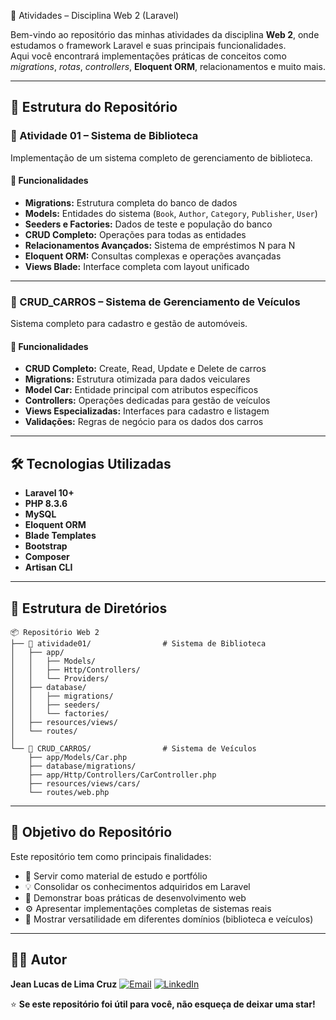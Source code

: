  🚀 Atividades – Disciplina Web 2 (Laravel)

Bem-vindo ao repositório das minhas atividades da disciplina **Web 2**, onde estudamos o framework Laravel e suas principais funcionalidades.  
Aqui você encontrará implementações práticas de conceitos como *migrations*, *rotas*, *controllers*, **Eloquent ORM**, relacionamentos e muito mais.

---

## 📂 Estrutura do Repositório

### 📘 Atividade 01 – Sistema de Biblioteca

Implementação de um sistema completo de gerenciamento de biblioteca.

#### 🎯 Funcionalidades

- **Migrations:** Estrutura completa do banco de dados
- **Models:** Entidades do sistema (`Book`, `Author`, `Category`, `Publisher`, `User`)
- **Seeders e Factories:** Dados de teste e população do banco
- **CRUD Completo:** Operações para todas as entidades
- **Relacionamentos Avançados:** Sistema de empréstimos N para N
- **Eloquent ORM:** Consultas complexas e operações avançadas
- **Views Blade:** Interface completa com layout unificado

---

### 🚗 CRUD_CARROS – Sistema de Gerenciamento de Veículos

Sistema completo para cadastro e gestão de automóveis.

#### 🎯 Funcionalidades

- **CRUD Completo:** Create, Read, Update e Delete de carros
- **Migrations:** Estrutura otimizada para dados veiculares
- **Model Car:** Entidade principal com atributos específicos
- **Controllers:** Operações dedicadas para gestão de veículos
- **Views Especializadas:** Interfaces para cadastro e listagem
- **Validações:** Regras de negócio para os dados dos carros

---

## 🛠️ Tecnologias Utilizadas

- **Laravel 10+**
- **PHP 8.3.6**
- **MySQL**
- **Eloquent ORM**
- **Blade Templates**
- **Bootstrap**
- **Composer**
- **Artisan CLI**

---

## 📁 Estrutura de Diretórios

```
📦 Repositório Web 2
├── 📁 atividade01/                # Sistema de Biblioteca
│   ├── app/
│   │   ├── Models/
│   │   ├── Http/Controllers/
│   │   └── Providers/
│   ├── database/
│   │   ├── migrations/
│   │   ├── seeders/
│   │   └── factories/
│   ├── resources/views/
│   └── routes/
│
└── 📁 CRUD_CARROS/                # Sistema de Veículos
    ├── app/Models/Car.php
    ├── database/migrations/
    ├── app/Http/Controllers/CarController.php
    ├── resources/views/cars/
    └── routes/web.php
```

---

## 🎯 Objetivo do Repositório

Este repositório tem como principais finalidades:

- 📘 Servir como material de estudo e portfólio
- 💡 Consolidar os conhecimentos adquiridos em Laravel
- 🧩 Demonstrar boas práticas de desenvolvimento web
- ⚙️ Apresentar implementações completas de sistemas reais
- 🚀 Mostrar versatilidade em diferentes domínios (biblioteca e veículos)

---

## 👨‍💻 Autor

**Jean Lucas de Lima Cruz**
[![Email](https://img.shields.io/badge/Email-jeanlucas091410%40gmail.com-red?logo=gmail&logoColor=white)](mailto:jeanlucas091410@gmail.com)
[![LinkedIn](https://img.shields.io/badge/LinkedIn-Jean%20Lucas-blue?logo=linkedin&logoColor=white)](https://www.linkedin.com/in/jeanlucasdelimacruz/)

⭐ **Se este repositório foi útil para você, não esqueça de deixar uma star!**
